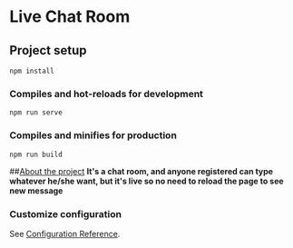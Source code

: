 # Live Chat Room

## Project setup
```
npm install
```

### Compiles and hot-reloads for development
```
npm run serve
```

### Compiles and minifies for production
```
npm run build
```
##<u>About the project</u>
**It's a chat room, and anyone registered can type whatever he/she want, but it's live so no need to reload the page to see new message**

### Customize configuration
See [Configuration Reference](https://cli.vuejs.org/config/).
